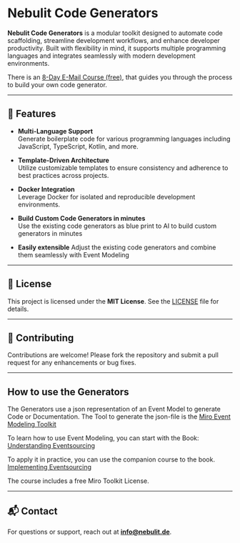 # Nebulit Code Generators

**Nebulit Code Generators** is a modular toolkit designed to automate code scaffolding, streamline development workflows, and enhance developer productivity. Built with flexibility in mind, it supports multiple programming languages and integrates seamlessly with modern development environments.

There is an [8-Day E-Mail Course (free)](https://newsletter.nebulit.de/generator), that guides you through the process to build your own code generator.


---

## 🚀 Features

- **Multi-Language Support**  
  Generate boilerplate code for various programming languages including JavaScript, TypeScript, Kotlin, and more.

- **Template-Driven Architecture**  
  Utilize customizable templates to ensure consistency and adherence to best practices across projects.

- **Docker Integration**  
  Leverage Docker for isolated and reproducible development environments.

- **Build Custom Code Generators in minutes**  
  Use the existing code generators as blue print to AI to build custom generators in minutes

- **Easily extensible**
  Adjust the existing code generators and combine them seamlessly with Event Modeling

---

## 📄 License

This project is licensed under the **MIT License**. See the [LICENSE](./LICENSE) file for details.

---

## 🤝 Contributing

Contributions are welcome! Please fork the repository and submit a pull request for any enhancements or bug fixes.

---
## How to use the Generators

The Generators use a json representation of an Event Model to generate Code or Documentation.
The Tool to generate the json-file is the [Miro Event Modeling Toolkit](https://miro.com/marketplace/eventmodeling/)

To learn how to use Event Modeling, you can start with the Book:
[Understanding Eventsourcing](https://leanpub.com/eventmodeling-and-eventsourcing)

To apply it in practice, you can use the companion course to the book.
[Implementing Eventsourcing](https://www.eventsourcingcourse.com)

The course includes a free Miro Toolkit License.

---

## 📬 Contact

For questions or support, reach out at **[info@nebulit.de](mailto:info@nebulit.de)**.
